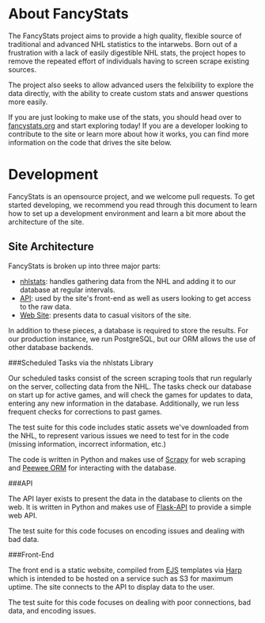 About FancyStats
================

The FancyStats project aims to provide a high quality, flexible source of traditional and advanced NHL statistics to the intarwebs.  Born out of a frustration with a lack of easily digestible NHL stats, the project hopes to remove the repeated effort of individuals having to screen scrape existing sources.

The project also seeks to allow advanced users the felxibility to explore the data directly, with the ability to create custom stats and answer questions more easily.

If you are just looking to make use of the stats, you should head over to [fancystats.org](fancystats.org) and start exploring today!  If you are a developer looking to contribute to the site or learn more about how it works, you can find more information on the code that drives the site below.

Development
===========

FancyStats is an opensource project, and we welcome pull requests.  To get started developing, we recommend you read through this document to learn how to set up a development environment and learn a bit more about the architecture of the site.

Site Architecture
-----------------

FancyStats is broken up into three major parts:

* [nhlstats](https://github.com/fancystats/nhlstats): handles gathering data from the NHL and adding it to our database at regular intervals.
* [API](https://github.com/fancystats/api): used by the site's front-end as well as users looking to get access to the raw data.
* [Web Site](https://github.com/fancystats/www): presents data to casual visitors of the site.

In addition to these pieces, a database is required to store the results.  For our production instance, we run PostgreSQL, but our ORM allows the use of other database backends.

###Scheduled Tasks via the nhlstats Library

Our scheduled tasks consist of the screen scraping tools that run regularly on the server, collecting data from the NHL.  The tasks check our database on start up for active games, and will check the games for updates to data, entering any new information in the database.  Additionally, we run less frequent checks for corrections to past games.

The test suite for this code includes static assets we've downloaded from the NHL, to represent various issues we need to test for in the code (missing information, incorrect information, etc.)

The code is written in Python and makes use of [Scrapy](http://scrapy.org) for web scraping and [Peewee ORM](https://peewee.readthedocs.org/en/latest/) for interacting with the database.

###API

The API layer exists to present the data in the database to clients on the web.  It is written in Python and makes use of [Flask-API](http://www.flaskapi.org) to provide a simple web API.

The test suite for this code focuses on encoding issues and dealing with bad data.

###Front-End

The front end is a static website, compiled from [EJS](http://www.embeddedjs.com) templates via [Harp](http://harpjs.com) which is intended to be hosted on a service such as S3 for maximum uptime.  The site connects to the API to display data to the user.

The test suite for this code focuses on dealing with poor connections, bad data, and encoding issues.
